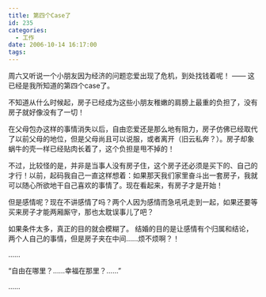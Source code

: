 ```yaml
---
title: 第四个Case了
id: 235
categories:
  - 工作
date: 2006-10-14 16:17:00
tags:
---
```


周六又听说一个小朋友因为经济的问题恋爱出现了危机，到处找钱着呢！ ——  这已经是我所知道的第四个case了。

不知道从什么时候起，房子已经成为这些小朋友稚嫩的肩膀上最重的负担了，没有房子就好像没有了一切！

在父母包办这样的事情消失以后，自由恋爱还是那么地有阻力，房子仿佛已经取代了以前父母的地位，但是父母尚且可以说服，或者离开（旧云私奔？）。房子却象蜗牛的壳一样已经贴肉长着了，这个负担是甩不掉的！

不过，比较怪的是，并非是当事人没有房子住，这个房子还必须是买下的、自己的才行！以前，起码我自己一直这样想着：如果那天我们家里奋斗出一套房子，我就可以随心所欲地干自己喜欢的事情了。现在看起来，有房子才是开始！

但是感情呢？现在不讲感情了吗？两个人因为感情而急吼吼走到一起，如果还要等买来房子才能两厢厮守，那也太耽误事儿了吧？

如果条件太多，真正的目的就会模糊了。
结婚的目的是让感情有个归属和结论，两个人自己的事情，但是房子夹在中间……烦不烦啊？！

……

“自由在哪里？……幸福在那里？……”

……